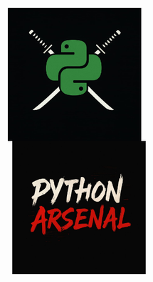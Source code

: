 <p align="center">
  <img src="./assets/python_arsenal_logo.jpg" alt="Python Arsenal Logo" width="300" style="display:inline-block; vertical-align:middle; margin-right:20px;">
  <img src="./assets/python_arsenal_text.jpg" alt="Python Arsenal Title" width="300" style="display:inline-block; vertical-align:middle;">
</p>
